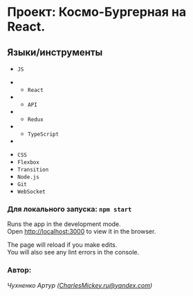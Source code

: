 # Проект: Космо-Бургерная на React.

## Языки/инструменты
* `JS`
- * `React`
- * `API`
- * `Redux`
- * `TypeScript`
- 

* `CSS`
* `Flexbox`
* `Transition`
* `Node.js`
* `Git`
* `WebSocket`



### Для локального запуска: `npm start`
Runs the app in the development mode.\
Open [http://localhost:3000](http://localhost:3000) to view it in the browser.

The page will reload if you make edits.\
You will also see any lint errors in the console.

### Автор:
*Чухненко Артур (CharlesMickey.ru@yandex.com)*

